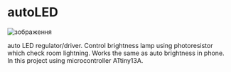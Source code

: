 # autoLED
![зображення](https://user-images.githubusercontent.com/71565506/197924271-0c9446c7-2a80-4f35-bfcd-dc48bee56dcc.png)
<p>
auto LED regulator/driver. Control brightness lamp using photoresistor which check room lightning. Works the same as auto brightness in phone. In this project using microcontroller ATtiny13A.

